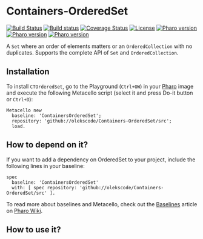 # Containers-OrderedSet

[![Build Status](https://travis-ci.org/olekscode/Containers-OrderedSet.svg?branch=master)](https://travis-ci.org/olekscode/Containers-OrderedSet)
[![Build status](https://ci.appveyor.com/api/projects/status/te7uf184lua3svb4?svg=true)](https://ci.appveyor.com/project/olekscode/containers-orderedset)
[![Coverage Status](https://coveralls.io/repos/github/olekscode/Containers-OrderedSet/badge.svg?branch=master)](https://coveralls.io/github/olekscode/Containers-OrderedSet?branch=master)
[![License](https://img.shields.io/badge/license-MIT-blue.svg)](https://raw.githubusercontent.com/olekscode/Containers-OrderedSet/master/LICENSE)
[![Pharo version](https://img.shields.io/badge/Pharo-6.1-%23aac9ff.svg)](https://pharo.org/download)
[![Pharo version](https://img.shields.io/badge/Pharo-7.0-%23aac9ff.svg)](https://pharo.org/download)
[![Pharo version](https://img.shields.io/badge/Pharo-8.0-%23aac9ff.svg)](https://pharo.org/download)

A `Set` where an order of elements matters or an `OrderedCollection` with no duplicates. Supports the complete API of `Set` and `OrderedCollection`.

## Installation
To install `CTOrderedSet`, go to the Playground (`Ctrl+OW`) in your [Pharo](https://pharo.org/) image and execute the following Metacello script (select it and press Do-it button or `Ctrl+D`):

```Smalltalk
Metacello new
  baseline: 'ContainersOrderedSet';
  repository: 'github://olekscode/Containers-OrderedSet/src';
  load.
```

## How to depend on it?

If you want to add a dependency on OrderedSet to your project, include the following lines in your baseline:

```Smalltalk
spec
  baseline: 'ContainersOrderedSet'
  with: [ spec repository: 'github://olekscode/Containers-OrderedSet/src' ].
```

To read more about baselines and Metacello, check out the [Baselines](https://github.com/pharo-open-documentation/pharo-wiki/blob/master/General/Baselines.md) article on [Pharo Wiki](https://github.com/pharo-open-documentation/pharo-wiki).

## How to use it?

